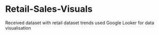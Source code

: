 # Retail-Sales-Visuals
Received dataset with retail dataset trends used Google Looker for data visualisation

